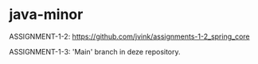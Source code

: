 # java-minor

ASSIGNMENT-1-2: https://github.com/jvink/assignments-1-2_spring_core

ASSIGNMENT-1-3: 'Main' branch in deze repository.

